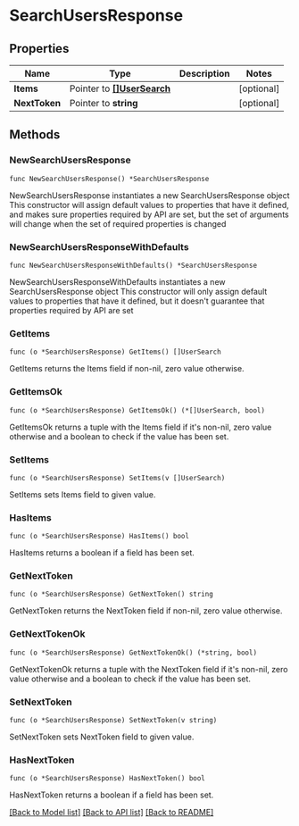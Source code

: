 # SearchUsersResponse

## Properties

Name | Type | Description | Notes
------------ | ------------- | ------------- | -------------
**Items** | Pointer to [**[]UserSearch**](UserSearch.md) |  | [optional] 
**NextToken** | Pointer to **string** |  | [optional] 

## Methods

### NewSearchUsersResponse

`func NewSearchUsersResponse() *SearchUsersResponse`

NewSearchUsersResponse instantiates a new SearchUsersResponse object
This constructor will assign default values to properties that have it defined,
and makes sure properties required by API are set, but the set of arguments
will change when the set of required properties is changed

### NewSearchUsersResponseWithDefaults

`func NewSearchUsersResponseWithDefaults() *SearchUsersResponse`

NewSearchUsersResponseWithDefaults instantiates a new SearchUsersResponse object
This constructor will only assign default values to properties that have it defined,
but it doesn't guarantee that properties required by API are set

### GetItems

`func (o *SearchUsersResponse) GetItems() []UserSearch`

GetItems returns the Items field if non-nil, zero value otherwise.

### GetItemsOk

`func (o *SearchUsersResponse) GetItemsOk() (*[]UserSearch, bool)`

GetItemsOk returns a tuple with the Items field if it's non-nil, zero value otherwise
and a boolean to check if the value has been set.

### SetItems

`func (o *SearchUsersResponse) SetItems(v []UserSearch)`

SetItems sets Items field to given value.

### HasItems

`func (o *SearchUsersResponse) HasItems() bool`

HasItems returns a boolean if a field has been set.

### GetNextToken

`func (o *SearchUsersResponse) GetNextToken() string`

GetNextToken returns the NextToken field if non-nil, zero value otherwise.

### GetNextTokenOk

`func (o *SearchUsersResponse) GetNextTokenOk() (*string, bool)`

GetNextTokenOk returns a tuple with the NextToken field if it's non-nil, zero value otherwise
and a boolean to check if the value has been set.

### SetNextToken

`func (o *SearchUsersResponse) SetNextToken(v string)`

SetNextToken sets NextToken field to given value.

### HasNextToken

`func (o *SearchUsersResponse) HasNextToken() bool`

HasNextToken returns a boolean if a field has been set.


[[Back to Model list]](../README.md#documentation-for-models) [[Back to API list]](../README.md#documentation-for-api-endpoints) [[Back to README]](../README.md)


